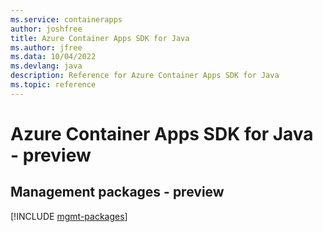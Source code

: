 ```yaml
---
ms.service: containerapps
author: joshfree
title: Azure Container Apps SDK for Java
ms.author: jfree
ms.data: 10/04/2022
ms.devlang: java
description: Reference for Azure Container Apps SDK for Java
ms.topic: reference
---
```

# Azure Container Apps SDK for Java - preview

## Management packages - preview
[!INCLUDE [mgmt-packages](container-apps-mgmt-index.md)]